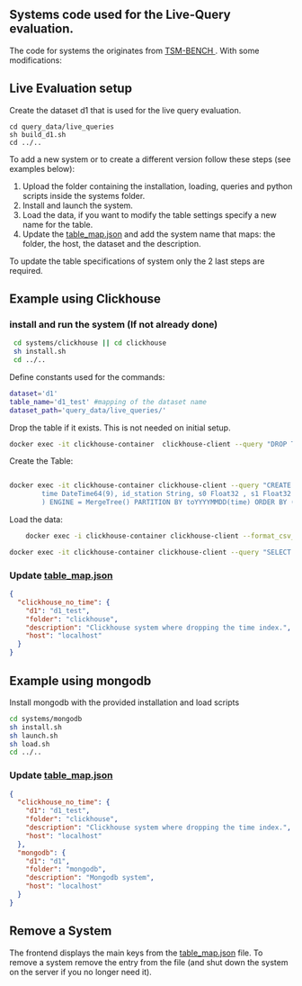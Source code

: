 ## Systems code used for the Live-Query evaluation. 

The code for systems the originates from <a href = "https://github.com/eXascaleInfolab/TSM-Bench"> TSM-BENCH </a>. With 
some modifications:

## Live Evaluation setup

Create the dataset d1 that is used for the live query evaluation. 
```shell
cd query_data/live_queries
sh build_d1.sh
cd ../..
```


To add a new system or to create a different version follow these steps (see examples below):

1. Upload the folder containing the installation, loading, queries and python scripts inside the systems folder.
2. Install and launch the system.
3. Load the data, if you want to modify the table settings specify a new name for the table.
3. Update the [table_map.json](./table_map.json.file)
 and add the system name that maps: the folder, the host, the dataset and the description.

To update the table specifications of system only the 2 last steps are required.


## Example using Clickhouse

### install and run the system (If not already done)
```bash
 cd systems/clickhouse || cd clickhouse
 sh install.sh
 cd ../.. 
```

Define constants used for the commands:

```bash
dataset='d1'
table_name='d1_test' #mapping of the dataset name
dataset_path='query_data/live_queries/'
```  

Drop the table if it exists. This is not needed on initial setup.
```bash 
docker exec -it clickhouse-container  clickhouse-client --query "DROP TABLE IF EXISTS $table_name;"
```  

Create the Table:
```bash

docker exec -it clickhouse-container clickhouse-client --query "CREATE TABLE IF NOT EXISTS $table_name (  \
        time DateTime64(9), id_station String, s0 Float32 , s1 Float32 , s2 Float32 , s3 Float32 , s4 Float32 , s5 Float32 , s6 Float32 , s7 Float32 , s8 Float32 , s9 Float32 , s10 Float32 , s11 Float32 , s12 Float32 , s13 Float32 , s14 Float32 , s15 Float32 , s16 Float32 , s17 Float32 , s18 Float32 , s19 Float32 , s20 Float32 , s21 Float32 , s22 Float32 , s23 Float32 , s24 Float32 , s25 Float32 , s26 Float32 , s27 Float32 , s28 Float32 , s29 Float32 , s30 Float32 , s31 Float32 , s32 Float32 , s33 Float32 , s34 Float32 , s35 Float32 , s36 Float32 , s37 Float32 , s38 Float32 , s39 Float32 , s40 Float32 , s41 Float32 , s42 Float32 , s43 Float32 , s44 Float32 , s45 Float32 , s46 Float32 , s47 Float32 , s48 Float32 , s49 Float32 , s50 Float32 , s51 Float32 , s52 Float32 , s53 Float32 , s54 Float32 , s55 Float32 , s56 Float32 , s57 Float32 , s58 Float32 , s59 Float32 , s60 Float32 , s61 Float32 , s62 Float32 , s63 Float32 , s64 Float32 , s65 Float32 , s66 Float32 , s67 Float32 , s68 Float32 , s69 Float32 , s70 Float32 , s71 Float32 , s72 Float32 , s73 Float32 , s74 Float32 , s75 Float32 , s76 Float32 , s77 Float32 , s78 Float32 , s79 Float32 , s80 Float32 , s81 Float32 , s82 Float32 , s83 Float32 , s84 Float32 , s85 Float32 , s86 Float32 , s87 Float32 , s88 Float32 , s89 Float32 , s90 Float32 , s91 Float32 , s92 Float32 , s93 Float32 , s94 Float32 , s95 Float32 , s96 Float32 , s97 Float32 , s98 Float32 , s99 Float32 \
        ) ENGINE = MergeTree() PARTITION BY toYYYYMMDD(time) ORDER BY (id_station) Primary key (id_station);"
```  



Load the data:
```bash
    docker exec -i clickhouse-container clickhouse-client --format_csv_delimiter="," -q "INSERT INTO  $table_name FORMAT CSV" < $dataset_path$dataset.csv
```  

<!-- 
   On the weaker server some line gave errors
   docker exec -i clickhouse-container clickhouse-client \
  --input_format_allow_errors_num=1000 \
  --input_format_allow_errors_ratio=0.01 \
  --query="INSERT INTO $table_name FORMAT CSV" < ${dataset_path}${dataset}.csv
-->

```bash
docker exec -it clickhouse-container clickhouse-client --query "SELECT table, formatReadableSize(sum(bytes)) as size FROM system.parts WHERE active AND table='$table_name' GROUP BY table;"
```  


### Update [table_map.json](./table_map.json.file)

```json
{
  "clickhouse_no_time": {
    "d1": "d1_test",
    "folder": "clickhouse",
    "description": "Clickhouse system where dropping the time index.",
    "host": "localhost"
  }
}
```




## Example using mongodb 

Install mongodb with the provided installation and load scripts

```bash
cd systems/mongodb
sh install.sh 
sh launch.sh
sh load.sh 
cd ../..
```  

### Update [table_map.json](./table_map.json.file)

```json
{
  "clickhouse_no_time": {
    "d1": "d1_test",
    "folder": "clickhouse",
    "description": "Clickhouse system where dropping the time index.",
    "host": "localhost"
  },
  "mongodb": {
    "d1": "d1",
    "folder": "mongodb",
    "description": "Mongodb system",
    "host": "localhost"
  }
}
```  


## Remove a System
The frontend displays the main keys from the [table_map.json](./table_map.json.file) file. 
To remove a system remove the entry from the file (and shut down the system on the server if you no longer need it).

